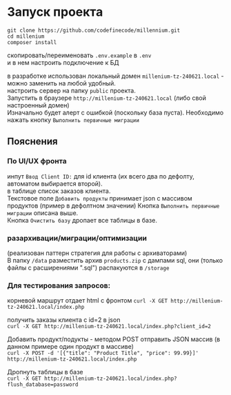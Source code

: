 # Запуск проекта

```
git clone https://github.com/codefinecode/millennium.git 
cd millenium
composer install
```
скопировать/переименовать `.env.example` в `.env`  
и в нем настроить подключение к БД  

в разработке использован локальный домен `millenium-tz-240621.local` - можно заменить на любой удобный.  
настроить сервер на папку `public` проекта.  
Запустить в браузере `http://millenium-tz-240621.local` (либо свой настроенный домен)  
Изначально будет алерт с ошибкой (поскольку база пуста). Необходимо нажать кнопку `Выполнить первичные миграции` 

## Пояснения
### По UI/UX фронта
инпут `Ввод Client ID:` для id клиента (их всего два по дефолту, автоматом выбирается второй).  
в таблице список заказов клиента.  
Текстовое поле `Добавить продукты` принимает json с массивом продуктов (пример в дефолтном значении)
Кнопка `Выполнить первичные миграции` описана выше.  
Кнопка `Очистить базу` дропает все таблицы в базе.  

### разархивации/миграции/оптимизации
(реализован паттерн стратегия для работы с архиваторами)     
В папку `/data` разместить архив `products.zip` с дампами sql, они (только файлы с расширениями ".sql") распакуются в `/storage`

### Для тестирования запросов:
корневой маршрут отдает html с фронтом
`curl -X GET http://millenium-tz-240621.local/index.php`  

получить заказы клиента с id=2 в json   
`curl -X GET http://millenium-tz-240621.local/index.php?client_id=2`

Добавить продукт/подукты - методом POST отправить JSON массив (в данном примере один продукт в массиве)  
`curl -X POST -d '[{"title": "Product Title", "price": 99.99}]' http://millenium-tz-240621.local/index.php`  

Дропнуть таблицы в базе  
`curl -X GET http://millenium-tz-240621.local/index.php?flush_database=password`  